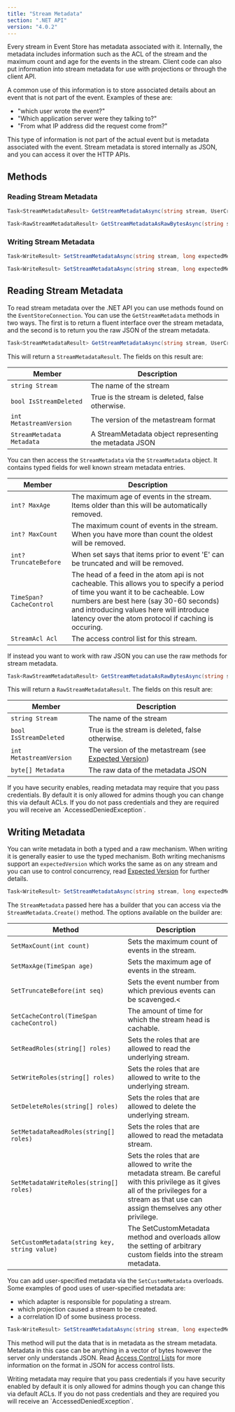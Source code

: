```yaml
---
title: "Stream Metadata"
section: ".NET API"
version: "4.0.2"
---
```


Every stream in Event Store has metadata associated with it. Internally, the metadata includes information such as the ACL of the stream and the maximum count and age for the events in the stream. Client code can also put information into stream metadata for use with projections or through the client API.

A common use of this information is to store associated details about an event that is not part of the event. Examples of these are:

-   "which user wrote the event?"
-   "Which application server were they talking to?"
-   "From what IP address did the request come from?"

This type of information is not part of the actual event but is metadata associated with the event. Stream metadata is stored internally as JSON, and you can access it over the HTTP APIs.

## Methods

<!-- TODO: Explanations? -->
<!-- TODO: Moved, check -->
### Reading Stream Metadata

```csharp
Task<StreamMetadataResult> GetStreamMetadataAsync(string stream, UserCredentials userCredentials = null)
```

```csharp
Task<RawStreamMetadataResult> GetStreamMetadataAsRawBytesAsync(string stream, UserCredentials userCredentials = null)
```

### Writing Stream Metadata

```csharp
Task<WriteResult> SetStreamMetadataAsync(string stream, long expectedMetastreamVersion, StreamMetadata metadata, UserCredentials userCredentials = null)
```

```csharp
Task<WriteResult> SetStreamMetadataAsync(string stream, long expectedMetastreamVersion, byte[] metadata, UserCredentials userCredentials = null)
```

## Reading Stream Metadata

To read stream metadata over the .NET API you can use methods found on the `EventStoreConnection`. You can use the `GetStreamMetadata` methods in two ways. The first is to return a fluent interface over the stream metadata, and the second is to return you the raw JSON of the stream metadata.

```csharp
Task<StreamMetadataResult> GetStreamMetadataAsync(string stream, UserCredentials userCredentials = null)
```

This will return a `StreamMetadataResult`. The fields on this result are:

<table>
    <thead>
        <tr>
            <th>Member</th>
            <th>Description</th>
        </tr>
    </thead>
    <tbody>
        <tr>
            <td><code>string Stream</code></td>
            <td>The name of the stream</td>
        </tr>
        <tr>
            <td><code>bool IsStreamDeleted</code></td>
            <td>True is the stream is deleted, false otherwise.</td>
        </tr>
        <tr>
            <td><code>int MetastreamVersion</code></td>
            <td>The version of the metastream format</td>
        </tr>
        <tr>
            <td><code>StreamMetadata Metadata</code></td>
            <td>A StreamMetadata object representing the metadata JSON</td>
        </tr>
    </tbody>
</table>

You can then access the `StreamMetadata` via the `StreamMetadata` object. It contains typed fields for well known stream metadata entries.

<table>
    <thead>
        <tr>
            <th>Member</th>
            <th>Description</th>
        </tr>
    </thead>
    <tbody>
        <tr>
            <td><code>int? MaxAge</code></td>
            <td>The maximum age of events in the stream. Items older than this will be automatically removed.</td>
        </tr>
        <tr>
            <td><code>int? MaxCount</code></td>
            <td>The maximum count of events in the stream. When you have more than count the oldest will be removed.</td>
        </tr>
        <tr>
            <td><code>int? TruncateBefore</code></td>
            <td>When set says that items prior to event 'E' can be truncated and will be removed.</td>
        </tr>
        <tr>
            <td><code>TimeSpan? CacheControl</code></td>
            <td>The head of a feed in the atom api is not cacheable. This allows you to specify a period of time you want it to be cacheable. Low numbers are best here (say 30-60 seconds) and introducing values here will introduce latency over the atom protocol if caching is occuring.</td>
        </tr>
        <tr>
            <td><code>StreamAcl Acl</code></td>
            <td>The access control list for this stream.</td>
        </tr>
    </tbody>
</table>

If instead you want to work with raw JSON you can use the raw methods for stream metadata.

```csharp
Task<RawStreamMetadataResult> GetStreamMetadataAsRawBytesAsync(string stream, UserCredentials userCredentials = null)
```

This will return a `RawStreamMetadataResult`. The fields on this result are:

<table>
    <thead>
        <tr>
            <th>Member</th>
            <th>Description</th>
        </tr>
    </thead>
    <tbody>
        <tr>
            <td><code>string Stream</code></td>
            <td>The name of the stream</td>
        </tr>
        <tr>
            <td><code>bool IsStreamDeleted</code></td>
            <td>True is the stream is deleted, false otherwise.</td>
        </tr>
        <tr>
            <td><code>int MetastreamVersion</code></td>
            <td>The version of the metastream (see <a href="../optimistic-concurrency-and-idempotence">Expected Version</a>)</td>
        </tr>
        <tr>
            <td><code>byte[] Metadata</code></td>
            <td>The raw data of the metadata JSON</td>
        </tr>
    </tbody>
</table>

<span class="note">
If you have security enables, reading metadata may require that you pass credentials. By default it is only allowed for admins though you can change this via default ACLs. If you do not pass credentials and they are required you will receive an `AccessedDeniedException`.
</span>

## Writing Metadata

You can write metadata in both a typed and a raw mechanism. When writing it is generally easier to use the typed mechanism. Both writing mechanisms support an `expectedVersion` which works the same as on any stream and you can use to control concurrency, read [Expected Version](./optimistic-concurrency-and-idempotence) for further details.

```csharp
Task<WriteResult> SetStreamMetadataAsync(string stream, long expectedMetastreamVersion, StreamMetadata metadata, UserCredentials userCredentials = null)
```

The `StreamMetadata` passed here has a builder that you can access via the `StreamMetadata.Create()` method. The options available on the builder are:

<table>
    <thead>
        <tr>
            <th>Method</th>
            <th>Description</th>
        </tr>
    </thead>
    <tbody>
        <tr>
            <td><code>SetMaxCount(int count)</code></td>
            <td>Sets the maximum count of events in the stream.</td>
        </tr>
        <tr>
            <td><code>SetMaxAge(TimeSpan age)</code></td>
            <td>Sets the maximum age of events in the stream.</td>
        </tr>
        <tr>
            <td><code>SetTruncateBefore(int seq)</code></td>
            <td>Sets the event number from which previous events can be scavenged.<</td>
        </tr>
        <tr>
            <td><code>SetCacheControl(TimeSpan cacheControl)</code></td>
            <td>The amount of time for which the stream head is cachable.</td>
        </tr>
        <tr>
            <td><code>SetReadRoles(string[] roles)</code></td>
            <td>Sets the roles that are allowed to read the underlying stream.</td>
        </tr>
        <tr>
            <td><code>SetWriteRoles(string[] roles)</code></td>
            <td>Sets the roles that are allowed to write to the underlying stream.</td>
        </tr>
        <tr>
            <td><code>SetDeleteRoles(string[] roles)</code></td>
            <td>Sets the roles that are allowed to delete the underlying stream.</td>
        </tr>
        <tr>
            <td><code>SetMetadataReadRoles(string[] roles)</code></td>
            <td>Sets the roles that are allowed to read the metadata stream.</td>
        </tr>
        <tr>
            <td><code>SetMetadataWriteRoles(string[] roles)</code></td>
            <td>Sets the roles that are allowed to write the metadata stream. Be careful with this privilege as it gives all of the privileges for a stream as that use can assign themselves any other privilege.</td>
        </tr>
        <tr>
            <td><code>SetCustomMetadata(string key, string value)</code></td>
            <td>The SetCustomMetadata method and overloads allow the setting of arbitrary custom fields into the stream metadata.</td>
        </tr>
    </tbody>
</table>

You can add user-specified metadata via the `SetCustomMetadata` overloads. Some examples of good uses of user-specified metadata are:

-   which adapter is responsible for populating a stream.
-   which projection caused a stream to be created.
-   a correlation ID of some business process.

```csharp
Task<WriteResult> SetStreamMetadataAsync(string stream, long expectedMetastreamVersion, byte[] metadata, UserCredentials userCredentials = null)
```

This method will put the data that is in metadata as the stream metadata. Metadata in this case can be anything in a vector of bytes however the server only understands JSON. Read [Access Control Lists](/server/latest/access-control-lists) for more information on the format in JSON for access control lists.

<span class="note">
Writing metadata may require that you pass credentials if you have security enabled by default it is only allowed for admins though you can change this via default ACLs. If you do not pass credentials and they are required you will receive an `AccessedDeniedException`.
</span>
